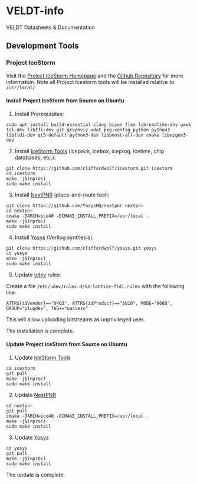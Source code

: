 # VELDT-info
VELDT Datasheets &amp; Documentation

## Development Tools

### Project IceStorm
Visit the [Project IceStorm Homepage](http://www.clifford.at/icestorm) and the [Github Repository](https://github.com/cliffordwolf/icestorm) for more information. Note all Project Icestorm tools will be installed relative to `/usr/local/`

####  Install Project IceStorm from Source on Ubuntu
1. Install Prerequisites:
```
sudo apt install build-essential clang bison flex libreadline-dev gawk tcl-dev libffi-dev git graphviz xdot pkg-config python python3 libftdi-dev qt5-default python3-dev libboost-all-dev cmake libeigen3-dev
```
2. Install [IceStorm Tools](https://github.com/cliffordwolf/icestorm) (icepack, icebox, iceprog, icetime, chip databases, etc.):
```
git clone https://github.com/cliffordwolf/icestorm.git icestorm
cd icestorm
make -j$(nproc)
sudo make install
```
3. Install [NextPNR](https://github.com/YosysHQ/nextpnr) (place-and-route tool):
```
git clone https://github.com/YosysHQ/nextpnr nextpnr
cd nextpnr
cmake -DARCH=ice40 -DCMAKE_INSTALL_PREFIX=/usr/local .
make -j$(nproc)
sudo make install
```
4. Install [Yosys](http://www.clifford.at/yosys) (Verilog synthesis):
```
git clone https://github.com/cliffordwolf/yosys.git yosys
cd yosys
make -j$(nproc)
sudo make install
```
5. Update [udev](https://wiki.debian.org/udev) rules:

Create a file `/etc/udev/rules.d/53-lattice-ftdi.rules` with the following line:
```
ATTRS{idVendor}=="0403", ATTRS{idProduct}=="6010", MODE="0660", GROUP="plugdev", TAG+="uaccess"
```
This will allow uploading bitstreams as unprivileged user.

The installation is complete.

#### Update Project IceStorm from Source on Ubuntu
1. Update [IceStorm Tools](https://github.com/cliffordwolf/icestorm)
```
cd icestorm
git pull
make -j$(nproc)
sudo make install
```
2. Update [NextPNR](https://github.com/YosysHQ/nextpnr)
```
cd nextpnr
git pull
cmake -DARCH=ice40 -DCMAKE_INSTALL_PREFIX=/usr/local .
make -j$(nproc)
sudo make install
```
3. Update [Yosys](http://www.clifford.at/yosys)
```
cd yosys
git pull
make -j$(nproc)
sudo make install
```

The update is complete.